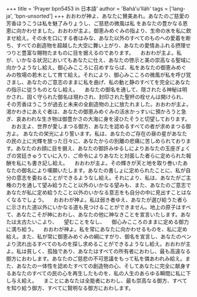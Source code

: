 +++
title = 'Prayer bpn5453 in 日本語'
author = 'Bahá'u'lláh'
tags = ['lang-ja', 'bpn-unsorted']
+++
おおわが神よ、あなたに賛美あれ。あなたのご慈愛の芳香ほうこうは私を魅了みりょうし、ご慈悲の微風は私
をあなたの豊かなる恩恵に向かわせました。おおわが主よ。御恵みめぐみの指より、生命の水を私に飲ませ給え。その水を口にする者はみな、あなた以外のすべてのものへの愛着を断ち、すべての創造物を超越した大空に舞い上がり、あなたの愛情あふれる摂理せつりと豊富な賜物たまものに目を据えるのであります。
　おおわが主よ。私が、いかなる状況においてもあなたに仕え、あなたの啓示と美の崇高なる聖域に向かうようなし給え。御心みこころに召めすならば、私をあなたの御恵みめぐみの牧場の若木として育て給え。それにより、御心みこころの微風が私を呼び覚さまし、あなたのご意志のままに私を曲げ、私の動と静のすべてを完全にあなたの指示に従うものとなし給え。
　あなたの御名を通して、隠されたる神秘は明かされ、固く守られた御名は現わされ、封印された聖杯の栓せんは開けられ、その芳香ほうこうが過去と未来の全創造物の上に放たれました。おおわが主よ。渇かわきにあえぐ者は、あなたの御恵みめぐみの活水かっすいに預かろうと急ぎ、哀あわれな生き物は御豊かさの大海に身を浸ひたそうと切望しております。
　おお主よ、世界が愛しまつる御方、あなたを認めるすべての者が求めまつる御方よ。
あなたの栄光により誓います。私は、あなたのご存在の昼の星があなたの民の上に光輝を放った日々に、あなたからの別離の悲痛に苦しめられております。あなたのお顔に目を据え、あなたの御許みゆるしによりあなたの玉座ぎょくざの宮廷きゅうていに入り、ご命令によりあなたと対面した者らに定められた報酬を私にも書き記し給え。
　おおわが主よ。その輝きが天と地を取り巻いたあなたの御名により嘆願いたします。あなたの書しょに定められたことに、私が自分の意志を委ねることができるようなし給え。それにより、私は、あなたがご主権の力を通して望み給うたこと以外のいかなる望みも、また、あなたのご意志であなたが私に定め給うたこと以外のいかなる意志をも自分の中に見出すことはなくなるでしょう。
　おおわが神よ。私は弱き者ゆえ、あなたが選び給うた者らに示された道以外にいかなる道も見つけることができません。地上の原子はすべて、あなたこそが神におわし、あなたの他に神なきことを宣言いたします。あなたは太古たいこより、    　望むことをなし、 　御心みこころのままに定める御力に満ち給う。
　おおわが神よ。私を常にあなたに向かわせるものを、私に定め給え。また、私が常に御恵みめぐみの綱にすがり、御名を宣言し、あなたのペンより流れ出るすべてのものを探し求めることができるようなし給え。おおわが主よ。私は貧しく、孤独であり、あなたはすべての所有者におわし、最も高遠なる御方におわします。あなたのご慈悲の不可思議をもって私を憐あわれみ給え。また、あなたの一体性を認めたすべての創造物の心、そしてあなたに完全に献身するあなたのすべての民の心を再生したものを、私の人生のあらゆる瞬間に私に下し与え給え。
　まことにあなたは全能者におわし、最も崇高なる御方、すべてを知り給う御方、すべてに賢明なる御方におわします。
